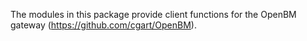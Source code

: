 The modules in this package provide client functions for the OpenBM gateway
(https://github.com/cgart/OpenBM).
